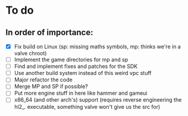 # To do
## In order of importance:
- [X] Fix build on Linux (sp: missing maths symbols, mp: thinks we're in a valve chroot)
- [ ] Implement the game directories for mp and sp
- [ ] Find and implement fixes and patches for the SDK
- [ ] Use another build system instead of this weird vpc stuff
- [ ] Major refactor the code
- [ ] Merge MP and SP if possible?
- [ ] Put more engine stuff in here like hammer and gameui
- [ ] x86_64 (and other arch's) support (requires reverse engineering the hl2_*.* executable, something valve won't give us the src for)